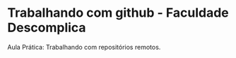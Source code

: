 # Trabalhando com github - Faculdade Descomplica

Aula Prática: Trabalhando com repositórios remotos. 